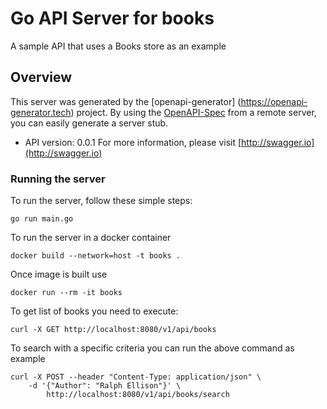 # Go API Server for books

A sample API that uses a Books store as an example 
## Overview
This server was generated by the [openapi-generator]
(https://openapi-generator.tech) project.
By using the [OpenAPI-Spec](https://github.com/OAI/OpenAPI-Specification) from a remote server, you can easily generate a server stub.  

- API version: 0.0.1
For more information, please visit [http://swagger.io](http://swagger.io)


### Running the server
To run the server, follow these simple steps:

```
go run main.go
```

To run the server in a docker container
```
docker build --network=host -t books .
```

Once image is built use
```
docker run --rm -it books 
```

To get list of books you need to execute:
```
curl -X GET http://localhost:8080/v1/api/books
```
To search with a specific criteria you can run the above command as example
```
curl -X POST --header "Content-Type: application/json" \
    -d '{"Author": "Ralph Ellison"}' \
        http://localhost:8080/v1/api/books/search
```


